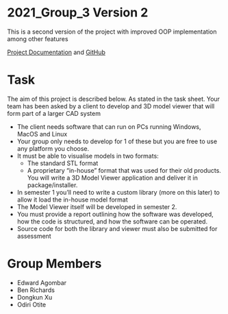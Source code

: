  # 2021_Group_3 Version 2
 
This is a second version of the project with improved OOP implementation among other features

[Project Documentation](https://ejagombar.github.io/2021_Group_3/) and
[GitHub](https://github.com/ejagombar/2021_Group_3)

# Task
The aim of this project is described below. As stated in the task sheet.
Your team has been asked by a client to develop and 3D model viewer that will form part of a larger CAD system  
  * The client needs software that can run on PCs running Windows, MacOS and Linux  
  * Your group only needs to develop for 1 of these but you are free to use any platform you choose.   
  * It must be able to visualise models in two formats:  
    * The standard STL format  
    * A proprietary “in-house” format that was used for their old products.
You will write a 3D Model Viewer application and deliver it in package/installer.  
  * In semester 1 you’ll need to write a custom library (more on this later) to allow it load the in-house model format  
  * The Model Viewer itself will be developed in semester 2.  
  * You must provide a report outlining how the software was developed, how the code is structured, and how the software can be operated.
  * Source code for both the library and viewer must also be submitted for assessment


# Group Members

 * Edward Agombar
 * Ben Richards
 * Dongkun Xu
 * Odiri Otite


